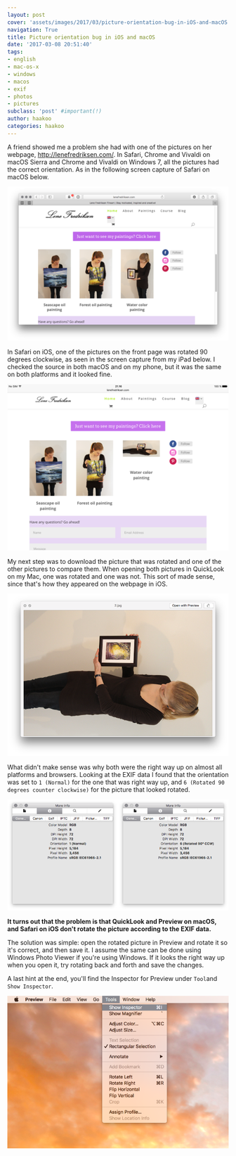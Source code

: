 ```yaml
---
layout: post
cover: 'assets/images/2017/03/picture-orientation-bug-in-iOS-and-macOS.png'
navigation: True
title: Picture orientation bug in iOS and macOS
date: '2017-03-08 20:51:40'
tags:
- english
- mac-os-x
- windows
- macos
- exif
- photos
- pictures
subclass: 'post' #important(!)
author: haakoo
categories: haakoo
---
```


A friend showed me a problem she had with one of the pictures on her webpage, http://lenefredriksen.com/. In Safari, Chrome and Vivaldi on macOS Sierra and Chrome and Vivaldi on Windows 7, all the pictures had the correct orientation. As in the following screen capture of Safari on macOS below.

![Screen capture of lenefredriksen.com in Safari on macOS Sierra](/assets/images/2017/03/Safari.png)

In Safari on iOS, one of the pictures on the front page was rotated 90 degrees clockwise, as seen in the screen capture from my iPad below. I checked the source in both macOS and on my phone, but it was the same on both platforms and it looked fine. 

![Screen capture of lenefredriksen.com in Safari on iOS](/assets/images/2017/03/iPad.PNG)

My next step was to download the picture that was rotated and one of the other pictures to compare them. When opening both pictures in QuickLook on my Mac, one was rotated and one was not. This sort of made sense, since that's how they appeared on the webpage in iOS.

![Screen capture of the rotated image in QuickLook on macOS Sierra](/assets/images/2017/03/MacOS-Sierra-QuickLook.png)

What didn't make sense was why both were the right way up on almost all platforms and browsers. Looking at the EXIF data I found that the orientation was set to `1 (Normal)` for the one that was right way up, and `6 (Rotated 90 degrees counter clockwise)` for the picture that looked rotated.

![Showing the EXIF information for the two images in Previews Inspector](/assets/images/2017/03/Orientations.png)

**It turns out that the problem is that QuickLook and Preview on macOS, and Safari on iOS don't rotate the picture according to the EXIF data.**

The solution was simple: open the rotated picture in Preview and rotate it so it's correct, and then save it. I assume the same can be done using Windows Photo Viewer if you're using Windows. If it looks the right way up when you open it, try rotating back and forth and save the changes.

A last hint at the end, you'll find the Inspector for Preview under `Tool`and `Show Inspector`.

![Screen capture that show where the Inspector can be found in the Preview menus](/assets/images/2017/03/Preview-Show-Inspector.png)
